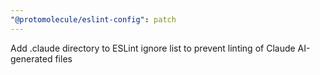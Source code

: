 ```yaml
---
"@protomolecule/eslint-config": patch
---
```


Add .claude directory to ESLint ignore list to prevent linting of Claude AI-generated files
